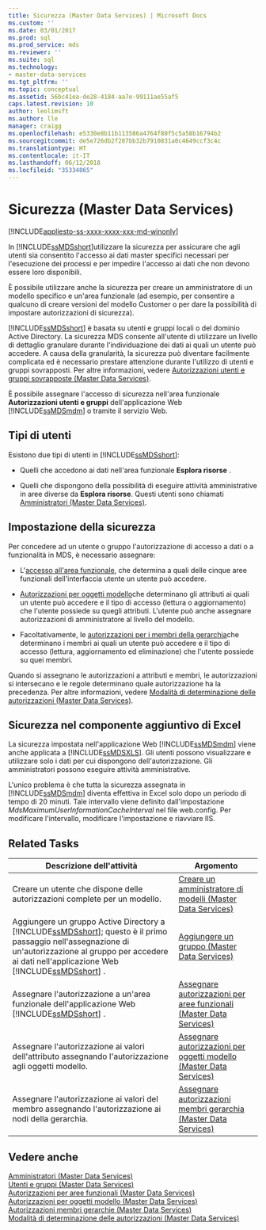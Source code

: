 ```yaml
---
title: Sicurezza (Master Data Services) | Microsoft Docs
ms.custom: ''
ms.date: 03/01/2017
ms.prod: sql
ms.prod_service: mds
ms.reviewer: ''
ms.suite: sql
ms.technology:
- master-data-services
ms.tgt_pltfrm: ''
ms.topic: conceptual
ms.assetid: 56bc41ea-de28-4184-aa7e-99111ae55af5
caps.latest.revision: 10
author: leolimsft
ms.author: lle
manager: craigg
ms.openlocfilehash: e5330e8b11b113586a4764f80f5c5a58b16794b2
ms.sourcegitcommit: de5e726db2f287bb32b7910831a0c4649ccf3c4c
ms.translationtype: HT
ms.contentlocale: it-IT
ms.lasthandoff: 06/12/2018
ms.locfileid: "35334865"
---
```

# <a name="security-master-data-services"></a>Sicurezza (Master Data Services)

[!INCLUDE[appliesto-ss-xxxx-xxxx-xxx-md-winonly](../includes/appliesto-ss-xxxx-xxxx-xxx-md-winonly.md)]

  In [!INCLUDE[ssMDSshort](../includes/ssmdsshort-md.md)]utilizzare la sicurezza per assicurare che agli utenti sia consentito l'accesso ai dati master specifici necessari per l'esecuzione dei processi e per impedire l'accesso ai dati che non devono essere loro disponibili.  
  
 È possibile utilizzare anche la sicurezza per creare un amministratore di un modello specifico e un'area funzionale (ad esempio, per consentire a qualcuno di creare versioni del modello Customer o per dare la possibilità di impostare autorizzazioni di sicurezza).  
  
 [!INCLUDE[ssMDSshort](../includes/ssmdsshort-md.md)] è basata su utenti e gruppi locali o del dominio Active Directory. La sicurezza MDS consente all'utente di utilizzare un livello di dettaglio granulare durante l'individuazione dei dati ai quali un utente può accedere. A causa della granularità, la sicurezza può diventare facilmente complicata ed è necessario prestare attenzione durante l'utilizzo di utenti e gruppi sovrapposti. Per altre informazioni, vedere [Autorizzazioni utenti e gruppi sovrapposte &#40;Master Data Services&#41;](../master-data-services/overlapping-user-and-group-permissions-master-data-services.md).  
  
 È possibile assegnare l'accesso di sicurezza nell'area funzionale **Autorizzazioni utenti e gruppi** dell'applicazione Web [!INCLUDE[ssMDSmdm](../includes/ssmdsmdm-md.md)] o tramite il servizio Web.  
  
## <a name="types-of-users"></a>Tipi di utenti  
 Esistono due tipi di utenti in [!INCLUDE[ssMDSshort](../includes/ssmdsshort-md.md)]:  
  
-   Quelli che accedono ai dati nell'area funzionale **Esplora risorse** .  
  
-   Quelli che dispongono della possibilità di eseguire attività amministrative in aree diverse da **Esplora risorse**. Questi utenti sono chiamati [Amministratori &#40;Master Data Services&#41;](../master-data-services/administrators-master-data-services.md).  
  
## <a name="how-to-set-security"></a>Impostazione della sicurezza  
 Per concedere ad un utente o gruppo l'autorizzazione di accesso a dati o a funzionalità in MDS, è necessario assegnare:  
  
-   L'[accesso all'area funzionale](../master-data-services/functional-area-permissions-master-data-services.md), che determina a quali delle cinque aree funzionali dell'interfaccia utente un utente può accedere.  
  
-   [Autorizzazioni per oggetti modello](../master-data-services/model-object-permissions-master-data-services.md)che determinano gli attributi ai quali un utente può accedere e il tipo di accesso (lettura o aggiornamento) che l'utente possiede su quegli attributi. L'utente può anche assegnare autorizzazioni di amministratore al livello del modello.  
  
-   Facoltativamente, le [autorizzazioni per i membri della gerarchia](../master-data-services/hierarchy-member-permissions-master-data-services.md)che determinano i membri ai quali un utente può accedere e il tipo di accesso (lettura, aggiornamento ed eliminazione) che l'utente possiede su quei membri.  
  
 Quando si assegnano le autorizzazioni a attributi e membri, le autorizzazioni si intersecano e le regole determinano quale autorizzazione ha la precedenza. Per altre informazioni, vedere [Modalità di determinazione delle autorizzazioni &#40;Master Data Services&#41;](../master-data-services/how-permissions-are-determined-master-data-services.md).  
  
## <a name="security-in-the-add-in-for-excel"></a>Sicurezza nel componente aggiuntivo di Excel  
 La sicurezza impostata nell'applicazione Web [!INCLUDE[ssMDSmdm](../includes/ssmdsmdm-md.md)] viene anche applicata a [!INCLUDE[ssMDSXLS](../includes/ssmdsxls-md.md)]. Gli utenti possono visualizzare e utilizzare solo i dati per cui dispongono dell'autorizzazione. Gli amministratori possono eseguire attività amministrative.  
  
 L'unico problema è che tutta la sicurezza assegnata in [!INCLUDE[ssMDSmdm](../includes/ssmdsmdm-md.md)] diventa effettiva in Excel solo dopo un periodo di tempo di 20 minuti. Tale intervallo viene definito dall'impostazione *MdsMaximumUserInformationCacheInterval* nel file web.config. Per modificare l'intervallo, modificare l'impostazione e riavviare IIS.  
  
## <a name="related-tasks"></a>Related Tasks  
  
|Descrizione dell'attività|Argomento|  
|----------------------|-----------|  
|Creare un utente che dispone delle autorizzazioni complete per un modello.|[Creare un amministratore di modelli &#40;Master Data Services&#41;](../master-data-services/create-a-model-administrator-master-data-services.md)|  
|Aggiungere un gruppo Active Directory a [!INCLUDE[ssMDSshort](../includes/ssmdsshort-md.md)]; questo è il primo passaggio nell'assegnazione di un'autorizzazione al gruppo per accedere ai dati nell'applicazione Web [!INCLUDE[ssMDSshort](../includes/ssmdsshort-md.md)] .|[Aggiungere un gruppo &#40;Master Data Services&#41;](../master-data-services/add-a-group-master-data-services.md)|  
|Assegnare l'autorizzazione a un'area funzionale dell'applicazione Web [!INCLUDE[ssMDSshort](../includes/ssmdsshort-md.md)] .|[Assegnare autorizzazioni per aree funzionali &#40;Master Data Services&#41;](../master-data-services/assign-functional-area-permissions-master-data-services.md)|  
|Assegnare l'autorizzazione ai valori dell'attributo assegnando l'autorizzazione agli oggetti modello.|[Assegnare autorizzazioni per oggetti modello &#40;Master Data Services&#41;](../master-data-services/assign-model-object-permissions-master-data-services.md)|  
|Assegnare l'autorizzazione ai valori del membro assegnando l'autorizzazione ai nodi della gerarchia.|[Assegnare autorizzazioni membri gerarchia &#40;Master Data Services&#41;](../master-data-services/assign-hierarchy-member-permissions-master-data-services.md)|  
  
## <a name="see-also"></a>Vedere anche  
 [Amministratori &#40;Master Data Services&#41;](../master-data-services/administrators-master-data-services.md)   
 [Utenti e gruppi &#40;Master Data Services&#41;](../master-data-services/users-and-groups-master-data-services.md)   
 [Autorizzazioni per aree funzionali &#40;Master Data Services&#41;](../master-data-services/functional-area-permissions-master-data-services.md)   
 [Autorizzazioni per oggetti modello &#40;Master Data Services&#41;](../master-data-services/model-object-permissions-master-data-services.md)   
 [Autorizzazioni membri gerarchie &#40;Master Data Services&#41;](../master-data-services/hierarchy-member-permissions-master-data-services.md)   
 [Modalità di determinazione delle autorizzazioni &#40;Master Data Services&#41;](../master-data-services/how-permissions-are-determined-master-data-services.md)  
  
  
